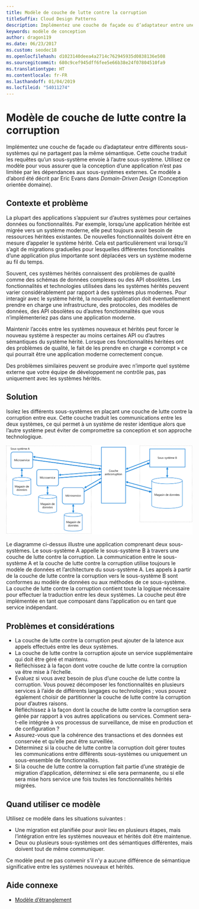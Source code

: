 ```yaml
---
title: Modèle de couche de lutte contre la corruption
titleSuffix: Cloud Design Patterns
description: Implémentez une couche de façade ou d’adaptateur entre une application moderne et un système hérité.
keywords: modèle de conception
author: dragon119
ms.date: 06/23/2017
ms.custom: seodec18
ms.openlocfilehash: d1023140deea4a2714c762945935d0838136e508
ms.sourcegitcommit: 680c9cef945dff6fee5e66b38e24f07804510fa9
ms.translationtype: HT
ms.contentlocale: fr-FR
ms.lasthandoff: 01/04/2019
ms.locfileid: "54011274"
---
```

# <a name="anti-corruption-layer-pattern"></a>Modèle de couche de lutte contre la corruption

Implémentez une couche de façade ou d’adaptateur entre différents sous-systèmes qui ne partagent pas la même sémantique. Cette couche traduit les requêtes qu’un sous-système envoie à l’autre sous-système. Utilisez ce modèle pour vous assurer que la conception d’une application n’est pas limitée par les dépendances aux sous-systèmes externes. Ce modèle a d’abord été décrit par Eric Evans dans *Domain-Driven Design* (Conception orientée domaine).

## <a name="context-and-problem"></a>Contexte et problème

La plupart des applications s’appuient sur d’autres systèmes pour certaines données ou fonctionnalités. Par exemple, lorsqu’une application héritée est migrée vers un système moderne, elle peut toujours avoir besoin de ressources héritées existantes. De nouvelles fonctionnalités doivent être en mesure d’appeler le système hérité. Cela est particulièrement vrai lorsqu’il s’agit de migrations graduelles pour lesquelles différentes fonctionnalités d’une application plus importante sont déplacées vers un système moderne au fil du temps.

Souvent, ces systèmes hérités connaissent des problèmes de qualité comme des schémas de données complexes ou des API obsolètes. Les fonctionnalités et technologies utilisées dans les systèmes hérités peuvent varier considérablement par rapport à des systèmes plus modernes. Pour interagir avec le système hérité, la nouvelle application doit éventuellement prendre en charge une infrastructure, des protocoles, des modèles de données, des API obsolètes ou d’autres fonctionnalités que vous n’implémenteriez pas dans une application moderne.

Maintenir l’accès entre les systèmes nouveaux et hérités peut forcer le nouveau système à respecter au moins certaines API ou d’autres sémantiques du système hérité. Lorsque ces fonctionnalités héritées ont des problèmes de qualité, le fait de les prendre en charge « corrompt » ce qui pourrait être une application moderne correctement conçue.

Des problèmes similaires peuvent se produire avec n’importe quel système externe que votre équipe de développement ne contrôle pas, pas uniquement avec les systèmes hérités.

## <a name="solution"></a>Solution

Isolez les différents sous-systèmes en plaçant une couche de lutte contre la corruption entre eux. Cette couche traduit les communications entre les deux systèmes, ce qui permet à un système de rester identique alors que l’autre système peut éviter de compromettre sa conception et son approche technologique.

![Diagramme du modèle de couche anticorruption](./_images/anti-corruption-layer.png)

Le diagramme ci-dessus illustre une application comprenant deux sous-systèmes. Le sous-système A appelle le sous-système B à travers une couche de lutte contre la corruption. La communication entre le sous-système A et la couche de lutte contre la corruption utilise toujours le modèle de données et l’architecture du sous-système A. Les appels à partir de la couche de lutte contre la corruption vers le sous-système B sont conformes au modèle de données ou aux méthodes de ce sous-système. La couche de lutte contre la corruption contient toute la logique nécessaire pour effectuer la traduction entre les deux systèmes. La couche peut être implémentée en tant que composant dans l’application ou en tant que service indépendant.

## <a name="issues-and-considerations"></a>Problèmes et considérations

- La couche de lutte contre la corruption peut ajouter de la latence aux appels effectués entre les deux systèmes.
- La couche de lutte contre la corruption ajoute un service supplémentaire qui doit être géré et maintenu.
- Réfléchissez à la façon dont votre couche de lutte contre la corruption va être mise à l’échelle.
- Évaluez si vous avez besoin de plus d’une couche de lutte contre la corruption. Vous pouvez décomposer les fonctionnalités en plusieurs services à l’aide de différents langages ou technologies ; vous pouvez également choisir de partitionner la couche de lutte contre la corruption pour d’autres raisons.
- Réfléchissez à la façon dont la couche de lutte contre la corruption sera gérée par rapport à vos autres applications ou services. Comment sera-t-elle intégrée à vos processus de surveillance, de mise en production et de configuration ?
- Assurez-vous que la cohérence des transactions et des données est conservée et qu’elle peut être surveillée.
- Déterminez si la couche de lutte contre la corruption doit gérer toutes les communications entre différents sous-systèmes ou uniquement un sous-ensemble de fonctionnalités.
- Si la couche de lutte contre la corruption fait partie d’une stratégie de migration d’application, déterminez si elle sera permanente, ou si elle sera mise hors service une fois toutes les fonctionnalités hérités migrées.

## <a name="when-to-use-this-pattern"></a>Quand utiliser ce modèle

Utilisez ce modèle dans les situations suivantes :

- Une migration est planifiée pour avoir lieu en plusieurs étapes, mais l’intégration entre les systèmes nouveaux et hérités doit être maintenue.
- Deux ou plusieurs sous-systèmes ont des sémantiques différentes, mais doivent tout de même communiquer.

Ce modèle peut ne pas convenir s’il n’y a aucune différence de sémantique significative entre les systèmes nouveaux et hérités.

## <a name="related-guidance"></a>Aide connexe

- [Modèle d’étranglement](./strangler.md)
